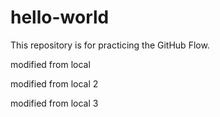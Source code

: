 # hello-world

This repository is for practicing the GitHub Flow.

modified from local

modified from local 2

modified from local 3
